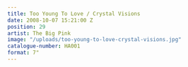 ```yaml
---
title: Too Young To Love / Crystal Visions
date: 2008-10-07 15:21:00 Z
position: 29
artist: The Big Pink
image: "/uploads/too-young-to-love-crystal-visions.jpg"
catalogue-number: HA001
format: 7"
---
```


